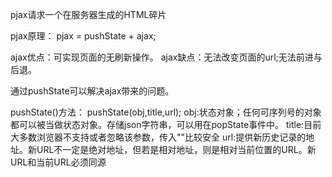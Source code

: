 pjax请求一个在服务器生成的HTML碎片

pjax原理：
  pjax = pushState + ajax;
  
  ajax优点：可实现页面的无刷新操作。
  ajax缺点：无法改变页面的url;无法前进与后退。
  
  通过pushState可以解决ajax带来的问题。
  
  pushState()方法：
    pushState(obj,title,url);
    obj:状态对象；任何可序列号的对象都可以被当做状态对象。存储json字符串，可以用在popState事件中。
    title:目前大多数浏览器不支持或者忽略该参数，传入""比较安全
    url:提供新历史记录的地址。新URL不一定是绝对地址，但若是相对地址，则是相对当前位置的URL。新URL和当前URL必须同源
